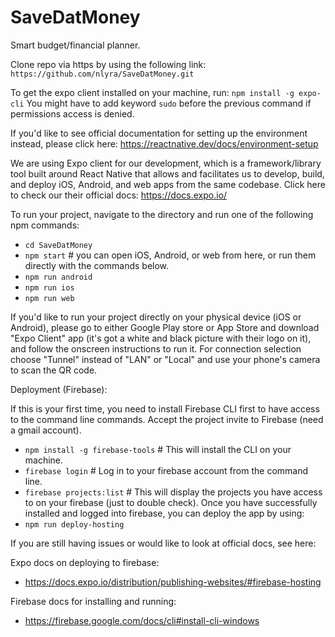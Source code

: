 # SaveDatMoney
Smart budget/financial planner.

Clone repo via https by using the following link:
`https://github.com/nlyra/SaveDatMoney.git` 

To get the expo client installed on your machine, run:
`npm install -g expo-cli`
You might have to add keyword `sudo` before the previous command if permissions access is denied.

If you'd like to see official documentation for setting up the environment instead, please click here: https://reactnative.dev/docs/environment-setup

We are using Expo client for our development, which is a framework/library tool built around React Native that allows and facilitates us to develop, build, and deploy iOS, Android, and web apps from the same codebase. Click here to check our their official docs: https://docs.expo.io/

To run your project, navigate to the directory and run one of the following npm commands:
- `cd SaveDatMoney`
- `npm start` # you can open iOS, Android, or web from here, or run them directly with the commands below.
- `npm run android`
- `npm run ios`
- `npm run web`

If you'd like to run your project directly on your physical device (iOS or Android), please go to either Google Play store or App Store and download "Expo Client" app (it's got a white and black picture with their logo on it), and follow the onscreen instructions to run it. 
For connection selection choose "Tunnel" instead of "LAN" or "Local" and use your phone's camera to scan the QR code.


Deployment (Firebase):

If this is your first time, you need to install Firebase CLI first to have access to the command line commands.
Accept the project invite to Firebase (need a gmail account).
- `npm install -g firebase-tools` # This will install the CLI on your machine.
- `firebase login` # Log in to your firebase account from the command line.
- `firebase projects:list` # This will display the projects you have access to on your firebase (just to double check).
Once you have successfully installed and logged into firebase, you can deploy the app by using:
- `npm run deploy-hosting`

If you are still having issues or would like to look at official docs, see here:

Expo docs on deploying to firebase:
- https://docs.expo.io/distribution/publishing-websites/#firebase-hosting 

Firebase docs for installing and running:
- https://firebase.google.com/docs/cli#install-cli-windows
